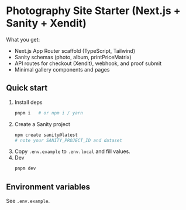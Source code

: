 # Photography Site Starter (Next.js + Sanity + Xendit)

What you get:
- Next.js App Router scaffold (TypeScript, Tailwind)
- Sanity schemas (photo, album, printPriceMatrix)
- API routes for checkout (Xendit), webhook, and proof submit
- Minimal gallery components and pages

## Quick start
1. Install deps
   ```bash
   pnpm i   # or npm i / yarn
   ```
2. Create a Sanity project
   ```bash
   npm create sanity@latest
   # note your SANITY_PROJECT_ID and dataset
   ```
3. Copy `.env.example` to `.env.local` and fill values.
4. Dev
   ```bash
   pnpm dev
   ```

## Environment variables
See `.env.example`.

